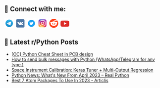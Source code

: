 ## 🔎 Connect with me:
[<img src="https://github.com/bullbesh/bullbesh/blob/main/images/Telegram.png" width="32" height="32" />](https://t.me/bullbesh)
[<img src="https://github.com/bullbesh/bullbesh/blob/main/images/VK.png" width="32" height="32" />](https://vk.com/bullbesh)
[<img src="https://github.com/bullbesh/bullbesh/blob/main/images/Twitter.png" width="32" height="32" />](https://twitter.com/bullbesh1)
[<img src="https://github.com/bullbesh/bullbesh/blob/main/images/Instagram.png" width="32" height="32" />](https://www.instagram.com/bullbesh)
[<img src="https://github.com/bullbesh/bullbesh/blob/main/images/Reddit.png" width="32" height="32" />](https://www.reddit.com/user/bullbesh)
[<img src="https://github.com/bullbesh/bullbesh/blob/main/images/YouTube.png" width="32" height="32" />](https://www.youtube.com/channel/UCtfjRs6uzgq5mfm8S06WTcg)

## 📕 Latest r/Python Posts
<!-- BLOG-POST-LIST:START -->
- [[OC] Python Cheat Sheet in PCB design](https://www.reddit.com/r/Python/comments/13gpfiu/oc_python_cheat_sheet_in_pcb_design/)
- [How to send bulk messages with Python &lpar;WhatsApp/Telegram for any type.&rpar;](https://www.reddit.com/r/Python/comments/13go8s8/how_to_send_bulk_messages_with_python/)
- [Space Instrument Calibration: Keras Tuner + Multi-Output Regression](https://www.reddit.com/r/Python/comments/13gkql0/space_instrument_calibration_keras_tuner/)
- [Python News: What&#39;s New From April 2023 – Real Python](https://www.reddit.com/r/Python/comments/13gk6gs/python_news_whats_new_from_april_2023_real_python/)
- [Best 7 Atom Packages To Use In 2023 - Articlis](https://www.reddit.com/r/Python/comments/13ghzwg/best_7_atom_packages_to_use_in_2023_articlis/)
<!-- BLOG-POST-LIST:END -->
